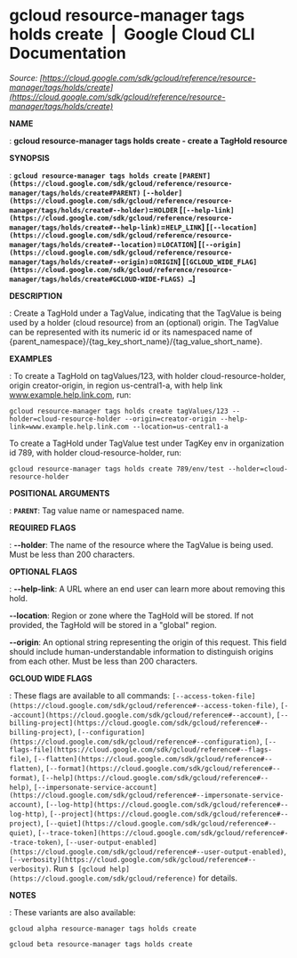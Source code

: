 # gcloud resource-manager tags holds create  |  Google Cloud CLI Documentation

*Source: [https://cloud.google.com/sdk/gcloud/reference/resource-manager/tags/holds/create](https://cloud.google.com/sdk/gcloud/reference/resource-manager/tags/holds/create)*

**NAME**

: **gcloud resource-manager tags holds create - create a TagHold resource**

**SYNOPSIS**

: **`gcloud resource-manager tags holds create` `[PARENT](https://cloud.google.com/sdk/gcloud/reference/resource-manager/tags/holds/create#PARENT)` `[--holder](https://cloud.google.com/sdk/gcloud/reference/resource-manager/tags/holds/create#--holder)`=`HOLDER` [`[--help-link](https://cloud.google.com/sdk/gcloud/reference/resource-manager/tags/holds/create#--help-link)`=`HELP_LINK`] [`[--location](https://cloud.google.com/sdk/gcloud/reference/resource-manager/tags/holds/create#--location)`=`LOCATION`] [`[--origin](https://cloud.google.com/sdk/gcloud/reference/resource-manager/tags/holds/create#--origin)`=`ORIGIN`] [`[GCLOUD_WIDE_FLAG](https://cloud.google.com/sdk/gcloud/reference/resource-manager/tags/holds/create#GCLOUD-WIDE-FLAGS) …`]**

**DESCRIPTION**

: Create a TagHold under a TagValue, indicating that the TagValue is being used by
a holder (cloud resource) from an (optional) origin. The TagValue can be
represented with its numeric id or its namespaced name of
{parent_namespace}/{tag_key_short_name}/{tag_value_short_name}.

**EXAMPLES**

: To create a TagHold on tagValues/123, with holder cloud-resource-holder, origin
creator-origin, in region us-central1-a, with help link
www.example.help.link.com, run:

```
gcloud resource-manager tags holds create tagValues/123 --holder=cloud-resource-holder --origin=creator-origin --help-link=www.example.help.link.com --location=us-central1-a
```

To create a TagHold under TagValue test under TagKey env in organization id 789,
with holder cloud-resource-holder, run:

```
gcloud resource-manager tags holds create 789/env/test --holder=cloud-resource-holder
```

**POSITIONAL ARGUMENTS**

: **`PARENT`**:
Tag value name or namespaced name.

**REQUIRED FLAGS**

: **--holder**:
The name of the resource where the TagValue is being used. Must be less than 200
characters.

**OPTIONAL FLAGS**

: **--help-link**:
A URL where an end user can learn more about removing this hold.

**--location**:
Region or zone where the TagHold will be stored. If not provided, the TagHold
will be stored in a "global" region.

**--origin**:
An optional string representing the origin of this request. This field should
include human-understandable information to distinguish origins from each other.
Must be less than 200 characters.

**GCLOUD WIDE FLAGS**

: These flags are available to all commands: `[--access-token-file](https://cloud.google.com/sdk/gcloud/reference#--access-token-file)`,
`[--account](https://cloud.google.com/sdk/gcloud/reference#--account)`, `[--billing-project](https://cloud.google.com/sdk/gcloud/reference#--billing-project)`,
`[--configuration](https://cloud.google.com/sdk/gcloud/reference#--configuration)`,
`[--flags-file](https://cloud.google.com/sdk/gcloud/reference#--flags-file)`,
`[--flatten](https://cloud.google.com/sdk/gcloud/reference#--flatten)`, `[--format](https://cloud.google.com/sdk/gcloud/reference#--format)`, `[--help](https://cloud.google.com/sdk/gcloud/reference#--help)`, `[--impersonate-service-account](https://cloud.google.com/sdk/gcloud/reference#--impersonate-service-account)`,
`[--log-http](https://cloud.google.com/sdk/gcloud/reference#--log-http)`,
`[--project](https://cloud.google.com/sdk/gcloud/reference#--project)`, `[--quiet](https://cloud.google.com/sdk/gcloud/reference#--quiet)`, `[--trace-token](https://cloud.google.com/sdk/gcloud/reference#--trace-token)`, `[--user-output-enabled](https://cloud.google.com/sdk/gcloud/reference#--user-output-enabled)`,
`[--verbosity](https://cloud.google.com/sdk/gcloud/reference#--verbosity)`.
Run `$ [gcloud help](https://cloud.google.com/sdk/gcloud/reference)` for details.

**NOTES**

: These variants are also available:

```
gcloud alpha resource-manager tags holds create
```

```
gcloud beta resource-manager tags holds create
```